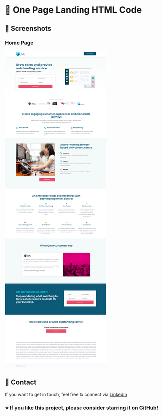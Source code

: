 
  <h1>💼 One Page Landing HTML Code</h1>

  <h2>📸 Screenshots</h2>

  <h3>Home Page</h3>
  <img src="ss1.png" alt="Home Page Screenshot">
 
  <h2>📧 Contact</h2>
  <p>If you want to get in touch, feel free to connect via <a href="https://www.linkedin.com/in/fatimaamir99/" target="_blank">LinkedIn</a></p>

  <h3>⭐ If you like this project, please consider starring it on GitHub!</h3>
